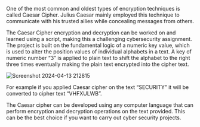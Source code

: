 
One of the most common and oldest types of encryption techniques is called Caesar Cipher. Julius Caesar mainly employed this technique to communicate with his trusted allies while concealing messages from others. 

The Caesar Cipher encryption and decryption can be worked on and learned using a script, making this a challenging cybersecurity assignment. The project is built on the fundamental logic of a numeric key value, which is used to alter the position values of individual alphabets in a text. A key of numeric number “3” is applied to plain text to shift the alphabet to the right three times eventually making the plain text encrypted into the cipher text.

![Screenshot 2024-04-13 212815](https://github.com/vishwajeetbarai/Caesar-Cipher/assets/118117818/71d8c0c1-6dbb-44d6-9b26-ee25361d3f9e)


For example if you applied Caesar cipher on the text “SECURITY” it will be converted to cipher text “VHFXULWB”. 

The Caesar cipher can be developed using any computer language that can perform encryption and decryption operations on the text provided. This can be the best choice if you want to carry out cyber security projects.
